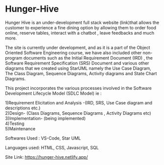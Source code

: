 # Hunger-Hive  
Hunger Hive is an under-development full stack website (link)that allows the customer to experience a fine dining option by allowing them to order food online, reserve tables, interact with a chatbot , leave feedbacks and much more.

The site is currently under development, and as it is a part of the Object Oriented Software Engineering course, we have also included other non-program documents such as the Initial Requirement Document (IRD) , the Software Requirement Specification (SRS) Document and various other diagrams that we created using StarUML namely the Use Case Diagram, The Class Diagram, Sequence Diagrams, Activity diagrams and State Chart Diagrams.

This project incorporates the various processes involved in the Software Development Lifecycle Model (SDLC Model) ie :
<br>


1)Requirement Elicitation and Analysis -(IRD, SRS, Use Case diagram and descriptions etc.)  <br>
2)Design- (Class Diagrams, Sequence Diagrams , Activity Diagrams etc)<br>
3)Implementation- (being implemented)<br>
4)Testing<br>
5)Maintenance

Softwares Used : VS-Code, Star UML <br>

Languages used: HTML, CSS, Javascript, SQL

Site Link: https://hunger-hive.netlify.app/

